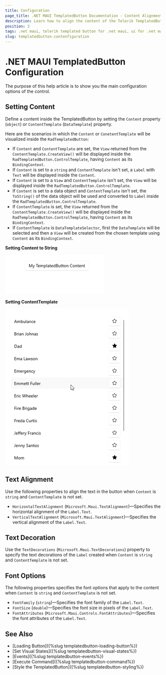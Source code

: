 ```yaml
---
title: Configuration
page_title: .NET MAUI TemplatedButton Documentation - Content Alignment
description: Learn how to align the content of the Telerik TemplatedButton for .NET MAUI horizontally or vertically.
position: 3
tags: .net maui, telerik templated button for .net maui, ui for .net maui, template contet, microsoft .net maui
slug: templatedbutton-contenfiguration
---
```


# .NET MAUI TemplatedButton Configuration

The purpose of this help article is to show you the main configuration options of the control.

## Setting Content

Define a content inside the TemplatedButton by setting the `Content` property (`object`) or `ContentTemplate` (`DataTemplate`) property. 

Here are the scenarios in which the `Content` or `ConetentTemplate` will be visualized inside the `RadTemplatedButton`:

* If `Content` and `ContentTemplate` are set, the `View` returned from the `ContentTemplate.CreateView()` will be displayed inside the `RadTemplatedButton.ControlTemplate`, having `Content` as its `BindingContext`. 
* If `Content` is set to a `string` and `ContentTemplate` isn't set, a `Label` with `Text` will be displayed inside the `Content`.
* If `Content` is set to a `View` and `ContentTemplate` isn't set, the `View` will be displayed inside the `RadTemplatedButton.ControlTemplate`.
* If `Content` is set to a data object and `ContentTemplate` isn't set, the `ToString()` of the data object will be used and converted to `Label` inside the `RadTemplatedButton.ControlTemplate`.
* If `ContentTemplate` is set, the `View` returned from the `ContentTemplate.CreateView()` will be displayed inside the `RadTemplatedButton.ControlTemplate`, having `Content` as its `BindingContext`. 
* If `ContentTemplate` is `DataTemplateSelector`, first the `DataTemplate` will be selected and then a `View` will be created from the chosen template using `Content` as its `BindingContext`.

__Setting Content to String__

<snippet id='templatedbutton-gettingstarted-xaml' />

![.NET MAUI TemplatedButton Getting Started](images/templatedbutton-getting-started.png)

__Setting ContentTemplate__

<snippet id='templatedbutton-content-template' />

![.NET MAUI TemplatedButton ContentTemplate](images/templatedbutton-contenttemplate.gif "TemplatedButton for .NET MAUI")

## Text Alignment

Use the following properties to align the text in the button when `Content` is `string` and `ContentTemplate` is not set.

* `HorizontalTextAlignment` (`Microsoft.Maui.TextAlignment`)&mdash;Specifies the horizontal alignment of the `Label.Text`. 
* `VerticalTextAlignment` (`Microsoft.Maui.TextAlignment`)&mdash;Specifies the vertical alignment of the `Label.Text`.

## Text Decoration

Use the `TextDecorations` (`Microsoft.Maui.TextDecorations`) property to specify the text decorations of the `Label` created when `Content` is `string` and `ContentTemplate` is not set.

## Font Options

The following properties specifies the font options that apply to the content when `Content` is `string` and `ContentTemplate` is not set.

* `FontFamily` (`string`)&mdash;Specifies the font family of the `Label.Text`.
* `FontSize` (`double`)&mdash;Specifies the font size in pixels of the `Label.Text`.
* `FontAttributes` (`Microsoft.Maui.Controls.FontAttributes`)&mdash;Specifies the font attributes of the `Label.Text`.

## See Also

- [Loading Button]({%slug templatedbutton-loading-button%})
- [Set Visual States]({%slug templatedbutton-visual-states%})
- [Events]({%slug templatedbutton-events%})
- [Execute Command]({%slug templatedbutton-command%})
- [Style the TemplatedButton]({%slug templatedbutton-styling%})